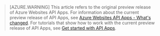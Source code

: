 > [AZURE.WARNING] This article refers to the original preview release of Azure Websites API Apps.  For information about the current preview release of API Apps, see [Azure Websites API Apps - What's changed](/documentation/articles/app-service-api-whats-changed). For tutorials that show how to work with the current preview release of API Apps, see [Get started with API Apps](/documentation/articles/app-service-api-dotnet-get-started). 
